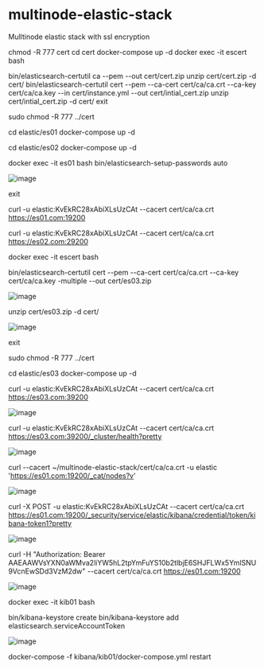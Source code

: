 # multinode-elastic-stack
Mulltinode elastic stack with ssl encryption

chmod -R 777 cert 
cd cert 
docker-compose up -d 
docker exec -it escert bash

bin/elasticsearch-certutil ca --pem --out cert/cert.zip
unzip cert/cert.zip -d cert/
bin/elasticsearch-certutil cert  --pem --ca-cert cert/ca/ca.crt --ca-key cert/ca/ca.key --in cert/instance.yml --out cert/intial_cert.zip
unzip cert/intial_cert.zip -d cert/
exit

sudo chmod -R 777 ../cert 

cd elastic/es01
docker-compose up -d

cd elastic/es02
docker-compose up -d

docker exec -it es01 bash
bin/elasticsearch-setup-passwords auto

![image](https://user-images.githubusercontent.com/95764498/212750752-eb5fa0d8-a80d-46f4-9835-273aa7deac34.png)

 
exit

curl -u elastic:KvEkRC28xAbiXLsUzCAt --cacert cert/ca/ca.crt  https://es01.com:19200

curl -u elastic:KvEkRC28xAbiXLsUzCAt --cacert cert/ca/ca.crt  https://es02.com:29200

docker exec -it escert bash

bin/elasticsearch-certutil cert --pem --ca-cert cert/ca/ca.crt --ca-key cert/ca/ca.key -multiple --out cert/es03.zip

![image](https://user-images.githubusercontent.com/95764498/212749985-4df69bab-f8aa-4e8d-9aed-d0a3f56882b4.png)

unzip cert/es03.zip -d cert/

![image](https://user-images.githubusercontent.com/95764498/212750025-49602641-8bc6-4f92-9fc8-b755fa3df95e.png)

 
exit

sudo chmod -R 777 ../cert

cd elastic/es03
docker-compose up -d

curl -u elastic:KvEkRC28xAbiXLsUzCAt --cacert cert/ca/ca.crt  https://es03.com:39200

![image](https://user-images.githubusercontent.com/95764498/212750073-dd30ddb9-0f43-4760-81e0-99df2202f781.png)

curl -u elastic:KvEkRC28xAbiXLsUzCAt --cacert cert/ca/ca.crt  https://es03.com:39200/_cluster/health?pretty
 
![image](https://user-images.githubusercontent.com/95764498/212750093-cf71a01c-48f9-4462-bf68-8230bf6494e3.png)

curl --cacert ~/multinode-elastic-stack/cert/ca/ca.crt -u elastic 'https://es01.com:19200/_cat/nodes?v'

![image](https://user-images.githubusercontent.com/95764498/213105521-988c5eb0-0d69-407e-a943-86f3949f562c.png)

curl -X POST -u elastic:KvEkRC28xAbiXLsUzCAt --cacert cert/ca/ca.crt https://es01.com:19200/_security/service/elastic/kibana/credential/token/kibana-token1?pretty

![image](https://user-images.githubusercontent.com/95764498/213153406-ee1b489e-c0eb-42f0-9858-0545c2e7831c.png)

curl -H "Authorization: Bearer AAEAAWVsYXN0aWMva2liYW5hL2tpYmFuYS10b2tlbjE6SHJFLWx5YmlSNU9VcnEwSDd3VzM2dw" --cacert cert/ca/ca.crt https://es01.com:19200

![image](https://user-images.githubusercontent.com/95764498/213153473-63743428-d0a2-4e20-bf47-4bd7ac47c24d.png)

docker exec -it kib01 bash

bin/kibana-keystore create
bin/kibana-keystore add elasticsearch.serviceAccountToken

![image](https://user-images.githubusercontent.com/95764498/213153633-1eb1806b-fd41-4614-8ae1-80d2068fcb35.png)

docker-compose -f kibana/kib01/docker-compose.yml restart














